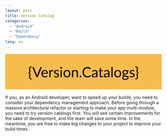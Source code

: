 ```yaml
---
layout: post
title: Version Catalog
categories:
  - "Android"
  - "Build"
  - "Dependency"
lang: en
---
```


<p align="center">
  <img src="/img/version-catalog.png" />
</p>

If you, as an Android developer, want to speed up your builds, you need to consider your dependency management approach. Before going through a massive architectural refactor or starting to make your app multi-module, you need to try version catalogs first. You will see certain improvements for the sake of development, and the team will save some time. In the meantime, you are free to make big changes to your project to improve your build times.

<!--more-->